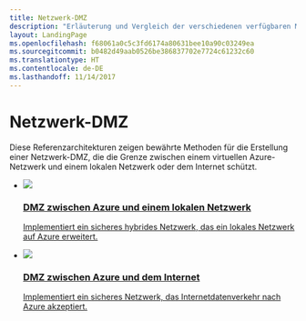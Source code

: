 ```yaml
---
title: Netzwerk-DMZ
description: "Erläuterung und Vergleich der verschiedenen verfügbaren Methoden zum Schutz von Anwendungen und Komponenten, die in Azure als Teil eines Hybridsystems ausgeführt werden, vor unbefugtem Eindringen"
layout: LandingPage
ms.openlocfilehash: f68061a0c5c3fd6174a80631bee10a90c03249ea
ms.sourcegitcommit: b0482d49aab0526be386837702e7724c61232c60
ms.translationtype: HT
ms.contentlocale: de-DE
ms.lasthandoff: 11/14/2017
---
```

# <a name="network-dmz"></a>Netzwerk-DMZ

Diese Referenzarchitekturen zeigen bewährte Methoden für die Erstellung einer Netzwerk-DMZ, die die Grenze zwischen einem virtuellen Azure-Netzwerk und einem lokalen Netzwerk oder dem Internet schützt.

<ul class="panelContent">
    <li>
        <a href="./secure-vnet-hybrid.md">
            <div class="cardSize">
                <div class="cardPadding">
                    <div class="card">
                        <div class="cardImageOuter">
                            <div class="cardImage">
                            <img src="./images/secure-vnet-hybrid.svg">
                            </div>
                        </div>
                        <div class="cardText">
                            <h3>DMZ zwischen Azure und einem lokalen Netzwerk</h3>
                            <p>Implementiert ein sicheres hybrides Netzwerk, das ein lokales Netzwerk auf Azure erweitert.</p>
                        </div>
                    </div>
                </div>
            </div>
        </a>
    </li>
    <li>
        <a href="./secure-vnet-dmz.md">
            <div class="cardSize">
                <div class="cardPadding">
                    <div class="card">
                        <div class="cardImageOuter">
                            <div class="cardImage">
                            <img src="./images/secure-vnet-dmz.svg">
                            </div>
                        </div>
                        <div class="cardText">
                            <h3>DMZ zwischen Azure und dem Internet</h3>
                            <p>Implementiert ein sicheres Netzwerk, das Internetdatenverkehr nach Azure akzeptiert.</p>
                        </div>
                    </div>
                </div>
            </div>
        </a>
    </li>
</ul>

